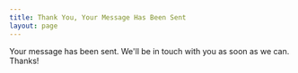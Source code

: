```yaml
---
title: Thank You, Your Message Has Been Sent
layout: page
---
```

Your message has been sent. We'll be in touch with you as soon as we can. Thanks!